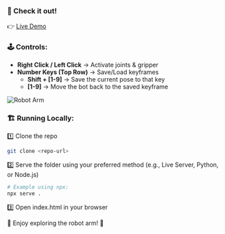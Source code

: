 ### **🚀 Check it out!**  
👉 [Live Demo](https://manthrax.github.io/sbot/)  

### **🕹️ Controls:**  
- **Right Click / Left Click** → Activate joints & gripper  
- **Number Keys (Top Row)** → Save/Load keyframes  
  - **Shift + [1-9]** → Save the current pose to that key  
  - **[1-9]** → Move the bot back to the saved keyframe  

![Robot Arm](https://github.com/user-attachments/assets/e147d631-163c-4099-beca-a8a1c8b2e0f8)  

### **🏗️ Running Locally:**  
1️⃣ Clone the repo  
```sh
git clone <repo-url>
```

2️⃣ Serve the folder using your preferred method (e.g., Live Server, Python, or Node.js)
```sh
# Example using npx:
npx serve .
```

3️⃣ Open index.html in your browser

🚀 Enjoy exploring the robot arm! 🤖
